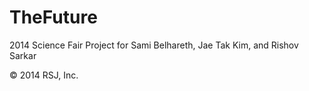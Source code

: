 TheFuture
=========

2014 Science Fair Project for Sami Belhareth, Jae Tak Kim, and Rishov Sarkar

© 2014 RSJ, Inc.
